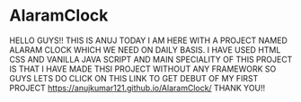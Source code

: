 # AlaramClock
HELLO GUYS!! THIS IS ANUJ TODAY I AM HERE WITH A PROJECT NAMED ALARAM CLOCK WHICH WE NEED ON DAILY BASIS.
I HAVE USED HTML CSS AND VANILLA JAVA SCRIPT AND MAIN SPECIALITY OF THIS PROJECT IS THAT I HAVE MADE THSI PROJECT WITHOUT ANY FRAMEWORK 
SO GUYS LETS DO CLICK ON THIS LINK TO GET DEBUT OF MY FIRST PROJECT https://anujkumar121.github.io/AlaramClock/
THANK YOU!!
